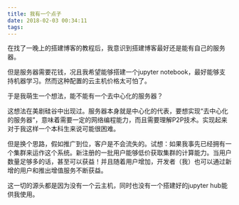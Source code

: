 ```yaml
---
title: 我有一个点子
date: 2018-02-03 00:34:11
tags:
---
```


在找了一晚上的搭建博客的教程后，我意识到搭建博客最好还是能有自己的服务器。

但是服务器需要花钱，况且我希望能够搭建一个jupyter notebook，最好能够支持机器学习。然而这种配置的云主机价格太可怕了。

于是我萌生一个想法，能不能有一个去中心化的服务器？

这想法在美剧硅谷中出现过。服务器本身就是中心化的代表，要想实现“去中心化的服务器”，意味着需要一定的网络编程能力，而且需要理解P2P技术。实现起来对于我这样一个本科生来说可能很困难。

但是换个思路，假如推广到位，客户是不会流失的。试想：如果我事先已经拥有一个集群来运作这个系统。新注册的一批用户能够低价获取集群的计算能力。当用户数量足够多的话，甚至可以获益！并且随着用户增加，开发者（我）也可以通过新增的用户和推出增值服务不断获益。

这一切的源头都是因为没有一个云主机，同时也没有一个搭建好的jupyter hub能供我使用。